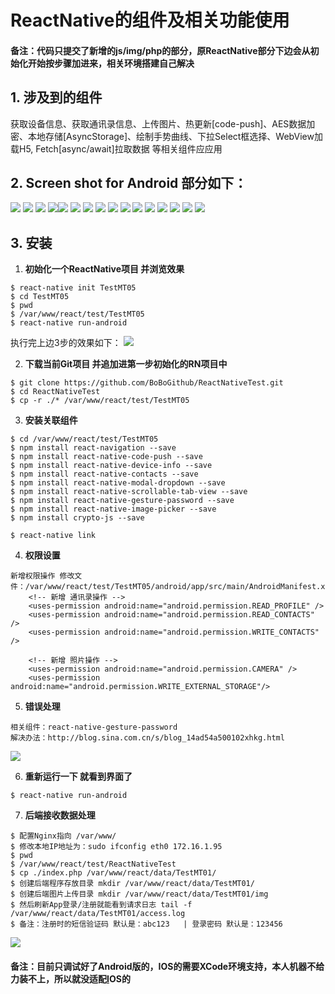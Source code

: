 # ReactNative的组件及相关功能使用

#### 备注：代码只提交了新增的js/img/php的部分，原ReactNative部分下边会从初始化开始按步骤加进来，相关环境搭建自己解决

## 1. 涉及到的组件
获取设备信息、获取通讯录信息、上传图片、热更新[code-push]、AES数据加密、本地存储[AsyncStorage]、绘制手势曲线、下拉Select框选择、WebView加载H5, Fetch[async/await]拉取数据 等相关组件应应用

##  2. Screen shot for Android 部分如下：

<img src="https://github.com/BoBoGithub/ReactNativeTest/blob/master/src/images/Y%5B(D%240T%601%7B%60BYJMT7%609%7B%24%7B9.png">  <img src="https://github.com/BoBoGithub/ReactNativeTest/blob/master/src/images/X~22R%7BAF1BV%5BETI%25JX75ZAX.png">
<img src="https://github.com/BoBoGithub/ReactNativeTest/blob/master/src/images/6%7DS%5B%60Y61W)QY%60P8XUL1VOWX.png">  <img src="https://github.com/BoBoGithub/ReactNativeTest/blob/master/src/images/VVVN7ZP%5BM%7DR1WMST)%7D%40EN3R.png"><img src="https://github.com/BoBoGithub/ReactNativeTest/blob/master/src/images/%7BQ%40~BTV14%24%60PZN%7DTAIN%7BZS0.png">
<img src="https://github.com/BoBoGithub/ReactNativeTest/blob/master/src/images/RMOTQRMF6BHUW_22U1%5BLQ~X.png">  <img src="https://github.com/BoBoGithub/ReactNativeTest/blob/master/src/images/2QQXFF7%60C%7BBWMFQ~NCA_UBD.png">
<img src="https://github.com/BoBoGithub/ReactNativeTest/blob/master/src/images/RMR5(2FY%25CU%7B3T%6081T(0RNU.png">
<img src="https://github.com/BoBoGithub/ReactNativeTest/blob/master/src/images/XH%7DAFN~GAD0~WH14I_V2XUW.png">  <img src="https://github.com/BoBoGithub/ReactNativeTest/blob/master/src/images/B%60%5DK3(%5DH8%7B8%60ZL%24893C%40P1S.png">
<img src="https://github.com/BoBoGithub/ReactNativeTest/blob/master/src/images/16PFBR~BJKY9~LT82B6GWXN.png">  <img src="https://github.com/BoBoGithub/ReactNativeTest/blob/master/src/images/%25P)K%5B%25KGPX%5BWA%5BM6RN(9TT8.png">
<img src="https://github.com/BoBoGithub/ReactNativeTest/blob/master/src/images/~86LQURN3K2%40(WQ%6065BU_V0.png">  <img src="https://github.com/BoBoGithub/ReactNativeTest/blob/master/src/images/Y5E_%5BHPS%7BGVD%40XRLQ(7II5C.png">
<img src="https://github.com/BoBoGithub/ReactNativeTest/blob/master/src/images/%7B78%40%407A1%40KZ%25UJ7Z%40HDY086.png">  <img src="https://github.com/BoBoGithub/ReactNativeTest/blob/master/src/images/~3%40%40%7B49(Z9JZX6)%7B5%7B6BDGS.png">

## 3. 安装
1. **初始化一个ReactNative项目 并浏览效果**

```
$ react-native init TestMT05
$ cd TestMT05
$ pwd 
$ /var/www/react/test/TestMT05
$ react-native run-android
```
 执行完上边3步的效果如下：
 <img src="https://github.com/BoBoGithub/ReactNativeTest/blob/master/src/images/H%40~3%5DD8FE_(PN~F5T4E1D~N.png">


2. **下载当前Git项目 并追加进第一步初始化的RN项目中**

```
$ git clone https://github.com/BoBoGithub/ReactNativeTest.git
$ cd ReactNativeTest
$ cp -r ./* /var/www/react/test/TestMT05
```

3. **安装关联组件**

```
$ cd /var/www/react/test/TestMT05
$ npm install react-navigation --save
$ npm install react-native-code-push --save
$ npm install react-native-device-info --save
$ npm install react-native-contacts --save
$ npm install react-native-modal-dropdown --save
$ npm install react-native-scrollable-tab-view --save
$ npm install react-native-gesture-password --save
$ npm install react-native-image-picker --save
$ npm install crypto-js --save

$ react-native link
```

4. **权限设置**
```
新增权限操作 修改文件：/var/www/react/test/TestMT05/android/app/src/main/AndroidManifest.xml
	<!-- 新增 通讯录操作 -->
	<uses-permission android:name="android.permission.READ_PROFILE" />
	<uses-permission android:name="android.permission.READ_CONTACTS" />
	<uses-permission android:name="android.permission.WRITE_CONTACTS" />
	
	<!-- 新增 照片操作 -->
	<uses-permission android:name="android.permission.CAMERA" />
	<uses-permission android:name="android.permission.WRITE_EXTERNAL_STORAGE"/>
```

5. **错误处理**
```
相关组件：react-native-gesture-password
解决办法：http://blog.sina.com.cn/s/blog_14ad54a500102xhkg.html
```
 <img src="https://github.com/BoBoGithub/ReactNativeTest/blob/master/src/images/%24P0%7B5A6QPK(_D%40((%60UYQQWK.png">
	
6. **重新运行一下 就看到界面了**
```
$ react-native run-android
```

7. **后端接收数据处理**
```
$ 配置Nginx指向 /var/www/
$ 修改本地IP地址为：sudo ifconfig eth0 172.16.1.95
$ pwd
$ /var/www/react/test/ReactNativeTest
$ cp ./index.php /var/www/react/data/TestMT01/
$ 创建后端程序存放目录 mkdir /var/www/react/data/TestMT01/
$ 创建后端图片上传目录 mkdir /var/www/react/data/TestMT01/img
$ 然后刷新App登录/注册就能看到请求日志 tail -f /var/www/react/data/TestMT01/access.log
$ 备注：注册时的短信验证码 默认是：abc123   | 登录密码 默认是：123456
```
 <img src="https://github.com/BoBoGithub/ReactNativeTest/blob/master/src/images/~3%40%40%7B49(Z9JZX6)%7B5%7B6BDGS.png">

#### 备注：目前只调试好了Android版的，IOS的需要XCode环境支持，本人机器不给力装不上，所以就没适配[I](http://www.xgsddl.com)OS的